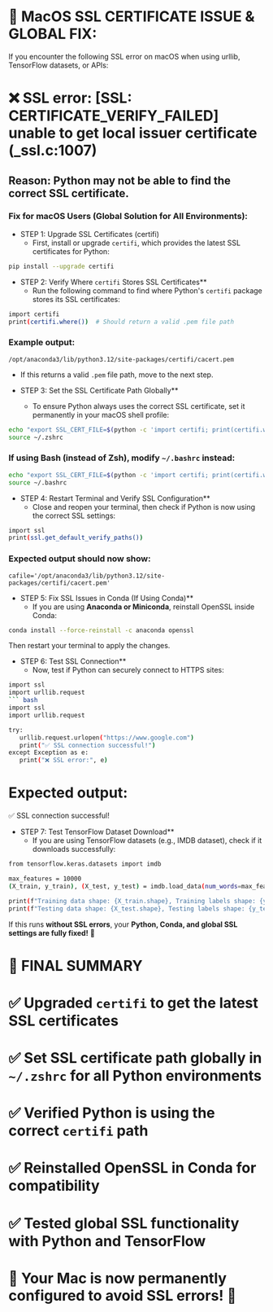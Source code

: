 # 🚀 MacOS SSL CERTIFICATE ISSUE & GLOBAL FIX:
If you encounter the following SSL error on macOS when using urllib, TensorFlow datasets, or APIs:

# ❌ SSL error: [SSL: CERTIFICATE_VERIFY_FAILED] unable to get local issuer certificate (_ssl.c:1007)

##  Reason: Python may not be able to find the correct SSL certificate.
### Fix for macOS Users (Global Solution for All Environments):
 - STEP 1: Upgrade SSL Certificates (certifi)
   - First, install or upgrade `certifi`, which provides the latest SSL certificates for Python:
``` bash
pip install --upgrade certifi
```

 - STEP 2: Verify Where `certifi` Stores SSL Certificates**
   - Run the following command to find where Python's `certifi` package stores its SSL certificates:
``` bash
import certifi
print(certifi.where())  # Should return a valid .pem file path
```

###  Example output:
 `/opt/anaconda3/lib/python3.12/site-packages/certifi/cacert.pem`

- If this returns a valid `.pem` file path, move to the next step.

 - STEP 3: Set the SSL Certificate Path Globally**
   - To ensure Python always uses the correct SSL certificate, set it permanently in your macOS shell profile:

``` bash
echo "export SSL_CERT_FILE=$(python -c 'import certifi; print(certifi.where())')" >> ~/.zshrc
source ~/.zshrc
```

### If using **Bash (instead of Zsh)**, modify `~/.bashrc` instead:

``` bash
echo "export SSL_CERT_FILE=$(python -c 'import certifi; print(certifi.where())')" >> ~/.bashrc
source ~/.bashrc
```

 - STEP 4: Restart Terminal and Verify SSL Configuration**
   - Close and reopen your terminal, then check if Python is now using the correct SSL settings:
``` bash
import ssl
print(ssl.get_default_verify_paths())
 ```

### Expected output should now show:
`cafile='/opt/anaconda3/lib/python3.12/site-packages/certifi/cacert.pem'`

 - STEP 5: Fix SSL Issues in Conda (If Using Conda)**
   - If you are using **Anaconda or Miniconda**, reinstall OpenSSL inside Conda:
``` bash
conda install --force-reinstall -c anaconda openssl
```
Then restart your terminal to apply the changes.

 - STEP 6: Test SSL Connection**
   - Now, test if Python can securely connect to HTTPS sites:

 ``` bash
import ssl
import urllib.request
``` bash
import ssl
import urllib.request

try:
    urllib.request.urlopen("https://www.google.com")
    print("✅ SSL connection successful!")
except Exception as e:
    print("❌ SSL error:", e)
```

# Expected output:
✅ SSL connection successful!

 - STEP 7: Test TensorFlow Dataset Download**
   -  If you are using TensorFlow datasets (e.g., IMDB dataset), check if it downloads successfully:
``` bash
from tensorflow.keras.datasets import imdb

max_features = 10000
(X_train, y_train), (X_test, y_test) = imdb.load_data(num_words=max_features)

print(f"Training data shape: {X_train.shape}, Training labels shape: {y_train.shape}")
print(f"Testing data shape: {X_test.shape}, Testing labels shape: {y_test.shape}")
 ```

If this runs **without SSL errors**, your **Python, Conda, and global SSL settings are fully fixed!** 🚀  

# 🎯 **FINAL SUMMARY**

# ✅ Upgraded `certifi` to get the latest SSL certificates  
# ✅ Set SSL certificate path globally in `~/.zshrc` for all Python environments  
# ✅ Verified Python is using the correct `certifi` path  
# ✅ Reinstalled OpenSSL in Conda for compatibility  
# ✅ Tested global SSL functionality with Python and TensorFlow  

# 🚀 **Your Mac is now permanently configured to avoid SSL errors!** 🚀

